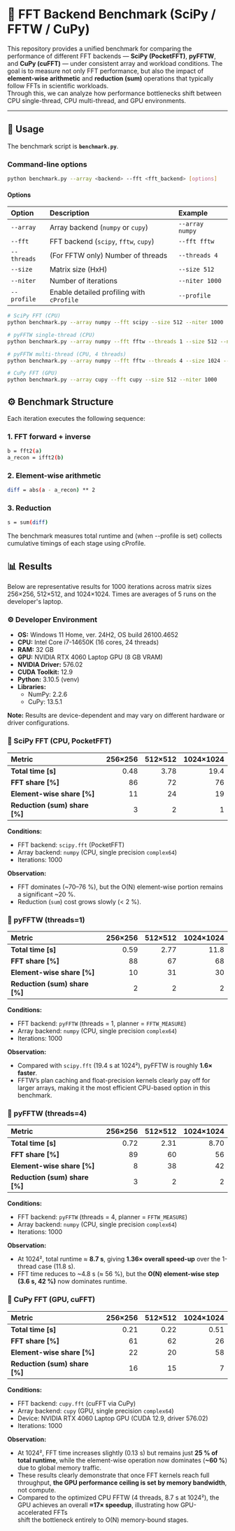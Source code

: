 # 🧮 FFT Backend Benchmark (SciPy / FFTW / CuPy)

This repository provides a unified benchmark for comparing the performance of different FFT backends — **SciPy (PocketFFT)**, **pyFFTW**, and **CuPy (cuFFT)** — under consistent array and workload conditions.
The goal is to measure not only FFT performance, but also the impact of **element-wise arithmetic** and **reduction (sum)** operations that typically follow FFTs in scientific workloads.  
Through this, we can analyze how performance bottlenecks shift between CPU single-thread, CPU multi-thread, and GPU environments.

---

## 🚀 Usage

The benchmark script is **`benchmark.py`**.

### Command-line options

```bash
python benchmark.py --array <backend> --fft <fft_backend> [options]
```

#### Options

| Option | Description | Example |
|:--|:--|:--|
| `--array` | Array backend (`numpy` or `cupy`) | `--array numpy` |
| `--fft` | FFT backend (`scipy`, `fftw`, `cupy`) | `--fft fftw` |
| `--threads` | (For FFTW only) Number of threads | `--threads 4` |
| `--size` | Matrix size (HxH) | `--size 512` |
| `--niter` | Number of iterations | `--niter 1000` |
| `--profile` | Enable detailed profiling with `cProfile` | `--profile` |




```bash
# SciPy FFT (CPU)
python benchmark.py --array numpy --fft scipy --size 512 --niter 1000

# pyFFTW single-thread (CPU)
python benchmark.py --array numpy --fft fftw --threads 1 --size 512 --niter 1000

# pyFFTW multi-thread (CPU, 4 threads)
python benchmark.py --array numpy --fft fftw --threads 4 --size 1024 --niter 1000

# CuPy FFT (GPU)
python benchmark.py --array cupy --fft cupy --size 512 --niter 1000
```

## ⚙️ Benchmark Structure
Each iteration executes the following sequence:

### 1. FFT forward + inverse
```bash
b = fft2(a)
a_recon = ifft2(b)
```

### 2. Element-wise arithmetic
```bash
diff = abs(a - a_recon) ** 2
```

### 3. Reduction
```bash
s = sum(diff)
```

The benchmark measures total runtime and (when --profile is set) collects cumulative timings of each stage using cProfile.

## 📊 Results
Below are representative results for 1000 iterations across matrix sizes 256×256, 512×512, and 1024×1024.
Times are averages of 5 runs on the developer's laptop.

### ⚙️ Developer Environment

- **OS:** Windows 11 Home, ver. 24H2, OS build 26100.4652  
- **CPU:** Intel Core i7-14650K (16 cores, 24 threads)  
- **RAM:** 32 GB  
- **GPU:** NVIDIA RTX 4060 Laptop GPU (8 GB VRAM)  
- **NVIDIA Driver:** 576.02  
- **CUDA Toolkit:** 12.9  
- **Python:** 3.10.5 (venv)  
- **Libraries:**
  - NumPy: 2.2.6  
  - CuPy: 13.5.1  

**Note:** Results are device-dependent and may vary on different hardware or driver configurations.

### 🧪 SciPy FFT (CPU, PocketFFT)

| Metric | 256×256 | 512×512 | 1024×1024 |
|:--|--:|--:|--:|
| **Total time [s]** | 0.48 | 3.78 | 19.4 |
| **FFT share [%]** | 86 | 72 | 76 |
| **Element-wise share [%]** | 11 | 24 | 19 |
| **Reduction (sum) share [%]** | 3 | 2 | 1 |

**Conditions:**  
- FFT backend: `scipy.fft` (PocketFFT)  
- Array backend: `numpy` (CPU, single precision `complex64`)  
- Iterations: 1000  

**Observation:**   
- FFT dominates (~70–76 %), but the O(N) element-wise portion remains a significant ~20 %.  
- Reduction (`sum`) cost grows slowly (< 2 %).  


### 🧪 pyFFTW (threads=1)

| Metric | 256×256 | 512×512 | 1024×1024 |
|:--|--:|--:|--:|
| **Total time [s]** | 0.59 | 2.77 | 11.8 |
| **FFT share [%]** | 88 | 67 | 68 |
| **Element-wise share [%]** | 10 | 31 | 30 |
| **Reduction (sum) share [%]** | 2 | 2 | 2 |

**Conditions:**  
- FFT backend: `pyFFTW` (threads = 1, planner = `FFTW_MEASURE`)  
- Array backend: `numpy` (CPU, single precision `complex64`)  
- Iterations: 1000  

**Observation:**  
- Compared with `scipy.fft` (19.4 s at 1024²), pyFFTW is roughly **1.6× faster**.
- FFTW’s plan caching and float-precision kernels clearly pay off for larger arrays, making it the most efficient CPU-based option in this benchmark.


### 🧪 pyFFTW (threads=4)

| Metric | 256×256 | 512×512 | 1024×1024 |
|:--|--:|--:|--:|
| **Total time [s]** | 0.72 | 2.31 | 8.70 |
| **FFT share [%]** | 89 | 60 | 56 |
| **Element-wise share [%]** | 8 | 38 | 42 |
| **Reduction (sum) share [%]** | 3 | 2 | 2 |

**Conditions:**  
- FFT backend: `pyFFTW` (threads = 4, planner = `FFTW_MEASURE`)  
- Array backend: `numpy` (CPU, single precision `complex64`)  
- Iterations: 1000  

**Observation:**  
- At 1024², total runtime ≈ **8.7 s**, giving **1.36× overall speed-up** over the 1-thread case (11.8 s).  
- FFT time reduces to ~4.8 s (≈ 56 %), but the **O(N) element-wise step (3.6 s, 42 %)** now dominates runtime.  



### 🧪 CuPy FFT (GPU, cuFFT)

| Metric | 256×256 | 512×512 | 1024×1024 |
|:--|--:|--:|--:|
| **Total time [s]** | 0.21 | 0.22 | 0.51 |
| **FFT share [%]** | 61 | 62 | 26 |
| **Element-wise share [%]** | 22 | 20 | 58 |
| **Reduction (sum) share [%]** | 16 | 15 | 7 |

**Conditions:**  
- FFT backend: `cupy.fft` (cuFFT via CuPy)  
- Array backend: `cupy` (GPU, single precision `complex64`)  
- Device: NVIDIA RTX 4060 Laptop GPU (CUDA 12.9, driver 576.02)  
- Iterations: 1000  

**Observation:**
- At 1024², FFT time increases slightly (0.13 s) but remains just **25 % of total runtime**, while the element-wise operation now dominates (**~60 %**) due to global memory traffic.  
- These results clearly demonstrate that once FFT kernels reach full throughput, **the GPU performance ceiling is set by memory bandwidth**, not compute.  
- Compared to the optimized CPU FFTW (4 threads, 8.7 s at 1024²), the GPU achieves an overall **≈17× speedup**, illustrating how GPU-accelerated FFTs  
  shift the bottleneck entirely to O(N) memory-bound stages.
